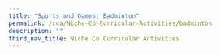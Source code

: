 ```yaml
---
title: "Sports and Games: Badminton"
permalink: /cca/Niche-Co-Curricular-Activities/badminton
description: ""
third_nav_title: Niche Co Curricular Activities
---
```

